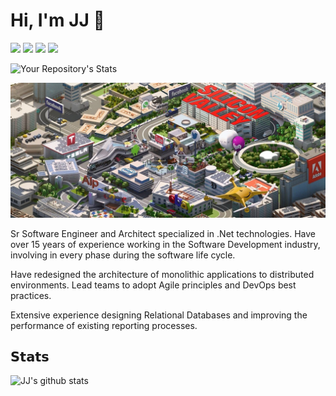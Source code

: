 # Hi, I'm JJ :wave:

[![](https://vistr.dev/badge?repo=jjantoniofranco.jjantoniofranco&corners=square)](https://github.com/jjantoniofranco/vistr.dev)
[![](https://img.shields.io/badge/-@jjfranco-%231DA1F2?style=flat-square&logo=twitter&logoColor=ffffff)](https://twitter.com/jjfranco)
[![](https://img.shields.io/badge/-@jjantoniofranco-%23181717?style=flat-square&logo=github)](https://github.com/jjantoniofranco)
[![](https://img.shields.io/badge/-antonioffranco-blue?style=flat-square&logo=Linkedin&logoColor=white&link=https://www.linkedin.com/in/nick-chapsas/)](https://www.linkedin.com/in/antonioffranco/)

![Your Repository's Stats](https://github-readme-stats.vercel.app/api/top-langs/?username=jjantoniofranco&theme=blue-green)

<img src="https://github.com/jjantoniofranco/jjantoniofranco/blob/main/img/siliconvalley_banner3.jpg" />

Sr Software Engineer and Architect specialized in .Net technologies. Have over 15 years of experience working in the Software Development industry, involving in every phase during the software life cycle.

Have redesigned the architecture of monolithic applications to distributed environments. Lead teams to adopt Agile principles and DevOps best practices.

Extensive experience designing Relational Databases and improving the performance of existing reporting processes.


## 𝗦𝘁𝗮𝘁𝘀

![JJ's github stats](https://github-readme-stats.vercel.app/api?username=jjantoniofranco&show_icons=true&theme=dracula)
